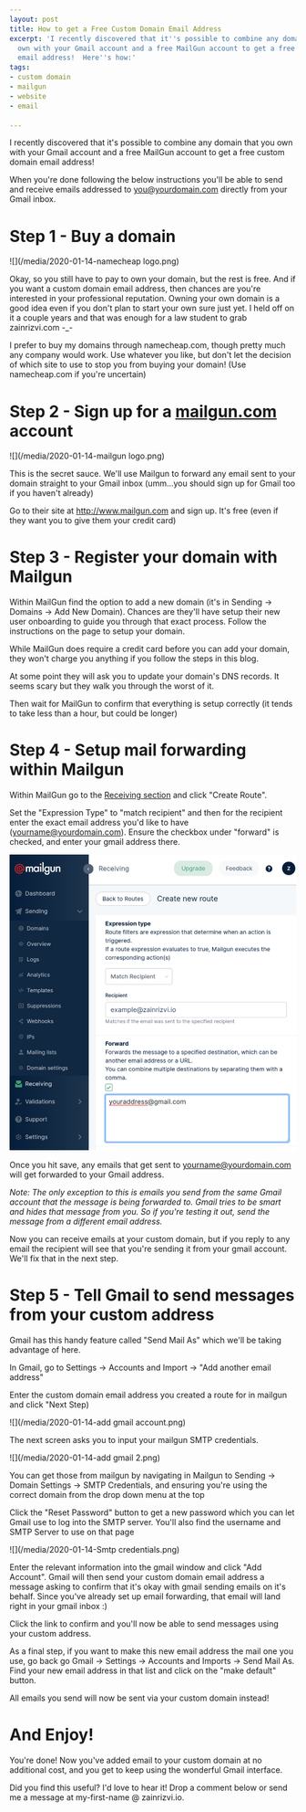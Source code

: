 ```yaml
---
layout: post
title: How to get a Free Custom Domain Email Address
excerpt: 'I recently discovered that it''s possible to combine any domain that you
  own with your Gmail account and a free MailGun account to get a free custom domain
  email address!  Here''s how:'
tags:
- custom domain
- mailgun
- website
- email

---
```

I recently discovered that it's possible to combine any domain that you own with your Gmail account and a free MailGun account to get a free custom domain email address!

When you're done following the below instructions you'll be able to send and receive emails addressed to you@yourdomain.com directly from your Gmail inbox.

# Step 1 - Buy a domain

![](/media/2020-01-14-namecheap logo.png)

Okay, so you still have to pay to own your domain, but the rest is free. And if you want a custom domain email address, then chances are you're interested in your professional reputation. Owning your own domain is a good idea even if you don't plan to start your own sure just yet. I held off on it a couple years and that was enough for a law student to grab zainrizvi.com -_-

I prefer to buy my domains through namecheap.com, though pretty much any company would work. Use whatever you like, but don't let the decision of which site to use to stop you from buying your domain! (Use namecheap.com if you're uncertain)

# Step 2 - Sign up for a [mailgun.com](http://mailgun.com) account

![](/media/2020-01-14-mailgun logo.png)

This is the secret sauce. We'll use Mailgun to forward any email sent to your domain straight to your Gmail inbox (umm...you should sign up for Gmail too if you haven't already)

Go to their site at http://www.mailgun.com and sign up.  It's free (even if they want you to give them your credit card)

# Step 3 - Register your domain with Mailgun

Within MailGun find the option to add a new domain (it's in Sending -> Domains -> Add New Domain). Chances are they'll have setup their new user onboarding to guide you through that exact process. Follow the instructions on the page to setup your domain.

While MailGun does require a credit card before you can add your domain, they won't charge you anything if you follow the steps in this blog.

At some point they will ask you to update your domain's DNS records. It seems scary but they walk you through the worst of it.

Then wait for MailGun to confirm that everything is setup correctly (it tends to take less than a hour, but could be longer)

# Step 4 - Setup mail forwarding within Mailgun

Within MailGun go to the [Receiving section](https://app.mailgun.com/app/receiving/routes) and click "Create Route".

Set the "Expression Type" to "match recipient" and then for the recipient enter the exact email address you'd like to have (yourname@yourdomain.com). Ensure the checkbox under "forward" is checked, and enter your gmail address there.

![](/media/2020-01-14-new_route2.png)

Once you hit save, any emails that get sent to yourname@yourdomain.com will get forwarded to your Gmail address.

_Note: The only exception to this is emails you send from the same Gmail account that the message is being forwarded to. Gmail tries to be smart and hides that message from you. So if you're testing it out, send the message from a different email address._

Now you can receive emails at your custom domain, but if you reply to any email the recipient will see that you're sending it from your gmail account.  We'll fix that in the next step.

# Step 5 - Tell Gmail to send messages from your custom address

Gmail has this handy feature called "Send Mail As" which we'll be taking advantage of here.

In Gmail, go to Settings -> Accounts and Import -> "Add another email address"

Enter the custom domain email address you created a route for in mailgun and click "Next Step)

![](/media/2020-01-14-add gmail account.png)

The next screen asks you to input your mailgun SMTP credentials.  

![](/media/2020-01-14-add gmail 2.png)

You can get those from mailgun by navigating in Mailgun to Sending -> Domain Settings -> SMTP Credentials, and ensuring you're using the correct domain from the drop down menu at the top

Click the "Reset Password" button to get a new password which you can let Gmail use to log into the SMTP server.  You'll also find the username and SMTP Server to use on that page

![](/media/2020-01-14-Smtp credentials.png)

Enter the relevant information into the gmail window and click "Add Account".  Gmail will then send your custom domain email address a message asking to confirm that it's okay with gmail sending emails on it's behalf.  Since you've already set up email forwarding, that email will land right in your gmail inbox :)

Click the link to confirm and you'll now be able to send messages using your custom address.

As a final step, if you want to make this new email address the mail one you use, go back go Gmail -> Settings -> Accounts and Imports -> Send Mail As.  Find your new email address in that list and click on the "make default" button.  

All emails you send will now be sent via your custom domain instead!

# And Enjoy!

You're done! Now you've added email to your custom domain at no additional cost, and you get to keep using the wonderful Gmail interface.

Did you find this useful? I'd love to hear it! Drop a comment below or send me a message at my-first-name @ zainrizvi.io.